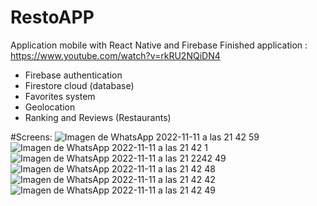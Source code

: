 # RestoAPP
Application mobile with React Native and Firebase
Finished application : https://www.youtube.com/watch?v=rkRU2NQiDN4

- Firebase authentication
- Firestore cloud (database)
- Favorites system
- Geolocation
- Ranking and Reviews (Restaurants)

#Screens:
![Imagen de WhatsApp 2022-11-11 a las 21 42 59](https://user-images.githubusercontent.com/93667112/201448231-af4b0550-cab1-4363-8dcb-95dc435e28d2.jpg)
![Imagen de WhatsApp 2022-11-11 a las 21 42 1](https://user-images.githubusercontent.com/93667112/201448232-a8b6603e-5c20-4195-b227-1b938f9ebdb4.jpg)
![Imagen de WhatsApp 2022-11-11 a las 21 2242 49](https://user-images.githubusercontent.com/93667112/201448234-05897832-aa3e-4f73-84de-1a3b9ba1c4ff.jpg)
![Imagen de WhatsApp 2022-11-11 a las 21 42 48](https://user-images.githubusercontent.com/93667112/201448238-ad7f3e85-c713-45a3-a38b-13a9b1d78479.jpg)
![Imagen de WhatsApp 2022-11-11 a las 21 42 42](https://user-images.githubusercontent.com/93667112/201448239-8516bcff-8439-4e03-b839-9d5d9336e3c5.jpg)
![Imagen de WhatsApp 2022-11-11 a las 21 42 49](https://user-images.githubusercontent.com/93667112/201448242-96c45913-3fdb-4e9f-9706-2983dc7842dc.jpg)
